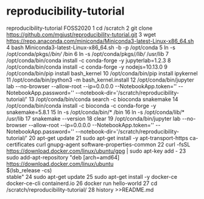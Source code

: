 # reproducibility-tutorial
reproducibility-tutorial FOSS2020
    1  cd /scratch
    2  git clone https://github.com/mgjust/reproducibility-tutorial.git
    3  wget https://repo.anaconda.com/miniconda/Miniconda3-latest-Linux-x86_64.sh
    4  bash Miniconda3-latest-Linux-x86_64.sh -b -p /opt/conda
    5  ln -s /opt/conda/pkgs/*/bin/* /bin
    6  ln -s /opt/conda/pkgs/*/lib/* /usr/lib
    7  /opt/conda/bin/conda install -c conda-forge -y jupyterlab=1.2.3
    8  /opt/conda/bin/conda install -c conda-forge -y nodejs=10.13.0
    9  /opt/conda/bin/pip install bash_kernel
   10  /opt/conda/bin/pip install ipykernel
   11  /opt/conda/bin/python3 -m bash_kernel.install
   12  /opt/conda/bin/jupyter lab --no-browser --allow-root --ip=0.0.0.0 --NotebookApp.token='' --NotebookApp.password='' --notebook-dir='/scratch/reproducibility-tutorial/'
   13  /opt/conda/bin/conda search -c bioconda snakemake
   14  /opt/conda/bin/conda install -c bioconda -c conda-forge -y snakemake=5.8.1
   15  ln -s /opt/conda/bin/* /bin
   16  ln -s /opt/conda/lib/* /usr/lib
   17  snakemake --version
   18  clear
   19  /opt/conda/bin/jupyter lab --no-browser --allow-root --ip=0.0.0.0 --NotebookApp.token='' --NotebookApp.password='' --notebook-dir='/scratch/reproducibility-tutorial/'
   20  apt-get update
   21  sudo apt-get install -y apt-transport-https ca-certificates curl gnupg-agent software-properties-common
   22  curl -fsSL https://download.docker.com/linux/ubuntu/gpg | sudo apt-key add -
   23  sudo add-apt-repository  "deb [arch=amd64] https://download.docker.com/linux/ubuntu \
 $(lsb_release -cs) \
 stable"
   24  sudo apt-get update
   25  sudo apt-get install -y docker-ce docker-ce-cli containerd.io
   26  docker run hello-world
   27  cd /scratch/reproducibility-tutorial/
   28  history >>README.md
